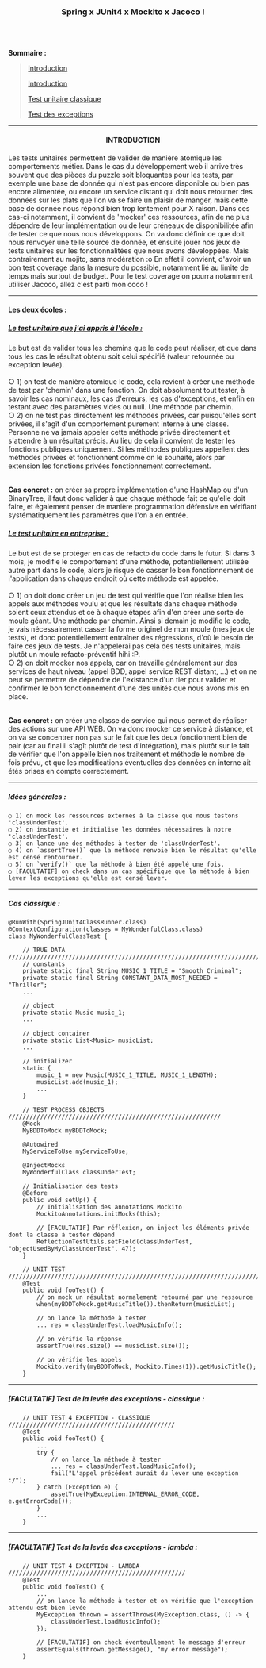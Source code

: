 <h3 align="center">
  Spring x JUnit4 x Mockito x Jacoco !
</h3>

</br>
</br>

**Sommaire :**

> [Introduction](#--introduction)
> 
> [Introduction](#--les-deux-écoles-)
> 
> [Test unitaire classique](#--cas-classique-)
>
> [Test des exceptions](#--facultatif-test-de-la-levée-des-exceptions-)
>
___

<h4 align="center">
  INTRODUCTION
</h4>

Les tests unitaires permettent de valider de manière atomique les comportements métier.
Dans le cas du développement web il arrive très souvent que des pièces du puzzle soit 
bloquantes pour les tests, par exemple une base de donnée qui n'est pas encore disponible 
ou bien pas encore alimentée, ou encore un service distant qui doit nous retourner des 
données sur les plats que l'on va se faire un plaisir de manger, mais cette base de 
donnée nous répond bien trop lentement pour X raison. Dans ces cas-ci notamment, il 
convient de 'mocker' ces ressources, afin de ne plus dépendre de leur implémentation ou 
de leur créneaux de disponibilitée afin de tester ce que nous nous développons. On va 
donc définir ce que doit nous renvoyer une telle source de donnée, et ensuite jouer nos 
jeux de tests unitaires sur les fonctionnalitées que nous avons développées. 
Mais contrairement au mojito, sans modération :o
En effet il convient, d'avoir un bon test coverage dans la mesure du possible, 
notamment lié au limite de temps mais surtout de budget. Pour le test coverage 
on pourra notamment utiliser Jacoco, allez c'est parti mon coco !

___

<h4 align="left">
  Les deux écoles :
</h4>

<h5 align="left" style="text-decoration:underline;">
  Le test unitaire que j'ai appris à l'école :
</h5>
Le but est de valider tous les chemins que le code peut réaliser, et que dans tous les 
cas le résultat obtenu soit celui spécifié (valeur retournée ou exception levée).<br/><br/>
○ 1) on test de manière atomique le code, cela revient à créer une 
méthode de test par 'chemin' dans une fonction. On doit absolument tout tester, à 
savoir les cas nominaux, les cas d'erreurs, les cas d'exceptions, et enfin en testant 
avec des paramètres vides ou null. Une méthode par chemin.<br/>
○ 2) on ne test pas directement les méthodes privées, car puisqu'elles sont privées, 
il s'agît d'un comportement purement interne à une classe. Personne ne va jamais 
appeler cette méthode privée directement et s'attendre à un résultat précis.
Au lieu de cela il convient de tester les fonctions publiques uniquement. Si les méthodes 
publiques appellent des méthodes privées et fonctionnent comme on le souhaite, alors 
par extension les fonctions privées fonctionnement correctement.<br/>

<br/>

**Cas concret :** on créer sa propre implémentation d'une HashMap ou d'un BinaryTree, 
il faut donc valider à que chaque méthode fait ce qu'elle doit faire, et également 
penser de manière programmation défensive en vérifiant systématiquement les paramètres 
que l'on a en entrée.

<h5 align="left" style="text-decoration:underline;">
  Le test unitaire en entreprise :
</h5>
Le but est de se protéger en cas de refacto du code dans le futur. Si dans 3 mois, je 
modifie le comportement d'une méthode, potentiellement utilisée autre part dans le code, 
alors je risque de casser le bon fonctionnement de l'application dans chaque endroit où 
cette méthode est appelée. <br/><br/>
○ 1) on doit donc créer un jeu de test qui vérifie que l'on réalise bien les appels aux 
méthodes voulu et que les résultats dans chaque méthode soient ceux attendus et ce à 
chaque étapes afin d'en créer une sorte de moule géant. Une méthode par chemin. 
Ainsi si demain je modifie le code, je vais nécessairement casser la forme originel 
de mon moule (mes jeux de tests), et donc potentiellement entraîner des régressions, 
d'où le besoin de faire ces jeux de tests. Je n'appelerai pas cela des tests unitaires, 
mais plutôt un moule refacto-préventif hihi :P.<br/>
○ 2) on doit mocker nos appels, car on travaille généralement sur des services de haut 
niveau (appel BDD, appel service REST distant, ...) et on ne peut se permettre de 
dépendre de l'existance d'un tier pour valider et confirmer le bon fonctionnement d'une 
des unités que nous avons mis en place.<br/>

<br/>

**Cas concret :** on créer une classe de service qui nous permet de réaliser des actions 
sur une API WEB. On va donc mocker ce service à distance, et on va se concentrer non 
pas sur le fait que les deux fonctionnent bien de pair (car au final il s'agît plutôt 
de test d'intégration), mais plutôt sur le fait de vérifier que l'on appelle bien nos 
traitement et méthode le nombre de fois prévu, et que les modifications éventuelles 
des données en interne ait étés prises en compte correctement.
___

<h5 align="left">
  Idées générales :
</h5>

```
○ 1) on mock les ressources externes à la classe que nous testons 'classUnderTest'.
○ 2) on instantie et initialise les données nécessaires à notre 'classUnderTest'.
○ 3) on lance une des méthodes à tester de 'classUnderTest'.
○ 4) on `assertTrue()` que la méthode renvoie bien le résultat qu'elle est censé rentourner.
○ 5) on `verify()` que la méthode à bien été appelé une fois.
○ [FACULTATIF] on check dans un cas spécifique que la méthode à bien lever les exceptions qu'elle est censé lever.
```

___

<h5 align="left">
  Cas classique :
</h5>

```
@RunWith(SpringJUnit4ClassRunner.class)
@ContextConfiguration(classes = MyWonderfulClass.class)
class MyWonderfulClassTest {
    
    // TRUE DATA ///////////////////////////////////////////////////////////////////////
    // constants
    private static final String MUSIC_1_TITLE = "Smooth Criminal";
    private static final String CONSTANT_DATA_MOST_NEEDED = "Thriller";
    ...

    // object
    private static Music music_1;
    ...

    // object container
    private static List<Music> musicList;
    ...

    // initializer
    static {
        music_1 = new Music(MUSIC_1_TITLE, MUSIC_1_LENGTH);
        musicList.add(music_1);
        ...
    }

    // TEST PROCESS OBJECTS ////////////////////////////////////////////////////////////
    @Mock
    MyBDDToMock myBDDToMock;

    @Autowired
    MyServiceToUse myServiceToUse;

    @InjectMocks
    MyWonderfulClass classUnderTest;

    // Initialisation des tests
    @Before
    public void setUp() {
        // Initialisation des annotations Mockito
        MockitoAnnotations.initMocks(this);

        // [FACULTATIF] Par réflexion, on inject les éléments privée dont la classe à tester dépend
        ReflectionTestUtils.setField(classUnderTest, "objectUsedByMyClassUnderTest", 47);
    }

    // UNIT TEST ///////////////////////////////////////////////////////////////////////
    @Test
    public void fooTest() {
        // on mock un résultat normalement retourné par une ressource
        when(myBDDToMock.getMusicTitle()).thenReturn(musicList);
        
        // on lance la méthode à tester
        ... res = classUnderTest.loadMusicInfo();

        // on vérifie la réponse
        assertTrue(res.size() == musicList.size());

        // on vérifie les appels
        Mockito.verify(myBDDToMock, Mockito.Times(1)).getMusicTitle();
    }
```

___

<h5 align="left">
  [FACULTATIF] Test de la levée des exceptions - classique :
</h5>

```
    // UNIT TEST 4 EXCEPTION - CLASSIQUE ///////////////////////////////////////////////
    @Test
    public void fooTest() {
        ...
        try {
            // on lance la méthode à tester
            ... res = classUnderTest.loadMusicInfo();
            fail("L'appel précédent aurait du lever une exception :/");
        } catch (Exception e) {
            assetTrue(MyException.INTERNAL_ERROR_CODE, e.getErrorCode());
        }
        ...
    }
```

___

<h5 align="left">
  [FACULTATIF] Test de la levée des exceptions - lambda :
</h5>

```
    // UNIT TEST 4 EXCEPTION - LAMBDA //////////////////////////////////////////////////
    @Test
    public void fooTest() {
        ...
        // on lance la méthode à tester et on vérifie que l'exception attendu est bien levée
        MyException thrown = assertThrows(MyException.class, () -> {
            classUnderTest.loadMusicInfo();
        });
        
        // [FACULTATIF] on check éventeullement le message d'erreur        
        assertEquals(thrown.getMessage(), "my error message");
    }
```
